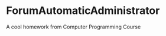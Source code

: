 ForumAutomaticAdministrator
===========================

A cool homework from Computer Programming Course
